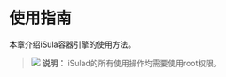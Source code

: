 # 使用指南

本章介绍iSula容器引擎的使用方法。
>![](./public_sys-resources/icon-note.gif) **说明：**
>iSulad的所有使用操作均需要使用root权限。